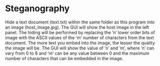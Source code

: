 # Steganography

Hide a text document (text.txt) within the same folder as this program
into an image (host_image.jpg). The GUI will show the host image in the
left panel. The hiding will be performed by replacing the ’n’ lower
order bits of image with the ASCII values of the ‘m’ number of
characters from the text document. The more text you embed into the
image, the lesser the quality the image will be. The GUI will show the
value of ’n’ and ‘m’, where ’n’ can vary from 0 to 8 and ‘m’ can be any
value between 0 and the maximum number of characters that can be
embedded in the image.
